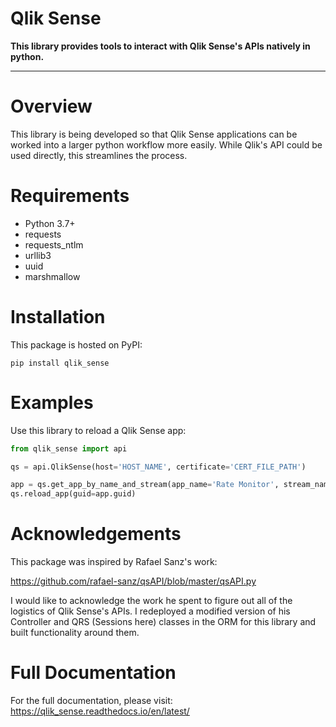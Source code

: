 # Qlik Sense

**This library provides tools to interact with Qlik Sense's APIs natively in python.**

---

# Overview

This library is being developed so that Qlik Sense applications can be worked into a larger
python workflow more easily. While Qlik's API could be used directly, this streamlines the process.

# Requirements

- Python 3.7+
- requests
- requests_ntlm
- urllib3
- uuid
- marshmallow

# Installation

This package is hosted on PyPI:

```shell script
pip install qlik_sense
```

# Examples

Use this library to reload a Qlik Sense app:
```python
from qlik_sense import api

qs = api.QlikSense(host='HOST_NAME', certificate='CERT_FILE_PATH')

app = qs.get_app_by_name_and_stream(app_name='Rate Monitor', stream_name='Actuarial')
qs.reload_app(guid=app.guid)
```

# Acknowledgements

This package was inspired by Rafael Sanz's work:

https://github.com/rafael-sanz/qsAPI/blob/master/qsAPI.py

I would like to acknowledge the work he spent to figure out all of the logistics of Qlik Sense's APIs.
I redeployed a modified version of his Controller and QRS (Sessions here) classes in the ORM for this library
and built functionality around them.

# Full Documentation

For the full documentation, please visit: https://qlik_sense.readthedocs.io/en/latest/
